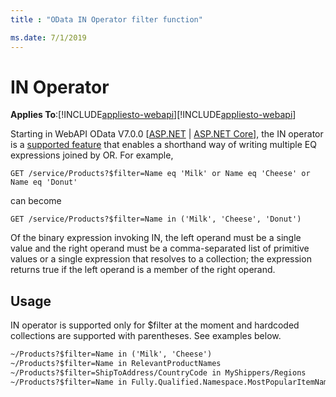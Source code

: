 ```yaml
---
title : "OData IN Operator filter function"

ms.date: 7/1/2019
---
```


# IN Operator
**Applies To**:[!INCLUDE[appliesto-webapi](../includes/appliesto-webapi-v7.md)][!INCLUDE[appliesto-webapi](../includes/appliesto-webapi-v6.md)]

Starting in WebAPI OData V7.0.0 [[ASP.NET](https://www.nuget.org/packages/Microsoft.AspNet.OData/7.0.0) | [ASP.NET Core](https://www.nuget.org/packages/Microsoft.AspNetCore.OData/)], the IN operator is a [supported feature](https://docs.oasis-open.org/odata/new-in-odata/v4.01/cn01/new-in-odata-v4.01-cn01.html#_Toc485385090) that enables a shorthand way of writing multiple EQ expressions joined by OR. For example,

`GET /service/Products?$filter=Name eq 'Milk' or Name eq 'Cheese' or Name eq 'Donut'`

can become

`GET /service/Products?$filter=Name in ('Milk', 'Cheese', 'Donut')`

Of the binary expression invoking IN, the left operand must be a single value and the right operand must be a comma-separated list of primitive values or a single expression that resolves to a collection; the expression returns true if the left operand is a member of the right operand.

## Usage

IN operator is supported only for $filter at the moment and hardcoded collections are supported with parentheses. See examples below.

```html
~/Products?$filter=Name in ('Milk', 'Cheese')
~/Products?$filter=Name in RelevantProductNames
~/Products?$filter=ShipToAddress/CountryCode in MyShippers/Regions
~/Products?$filter=Name in Fully.Qualified.Namespace.MostPopularItemNames
```
